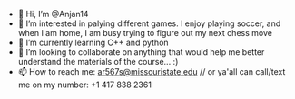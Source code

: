 - 👋 Hi, I’m @Anjan14
- 👀 I’m interested in palying different games. I enjoy playing soccer, and when I am home, I am busy trying to figure out my next chess move
- 🌱 I’m currently learning C++ and python
- 💞️ I’m looking to collaborate on anything that would help me better understand the materials of the course... :)
- 📫 How to reach me: ar567s@missouristate.edu // or ya'all can call/text me on my number: +1 417 838 2361

<!---
Anjan14/Anjan14 is a ✨ special ✨ repository because its `README.md` (this file) appears on your GitHub profile.
You can click the Preview link to take a look at your changes.
--->
